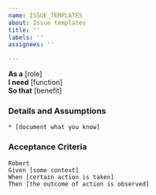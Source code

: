 ```yaml
---
name: ISSUE_TEMPLATES
about: Issue templates
title: ''
labels: ''
assignees: ''

---
```


**As a** [role]  
**I need** [function]  
**So that** [benefit]  
      
### Details and Assumptions
    * [document what you know]      
### Acceptance Criteria     
    Robert
    Given [some context]
    When [certain action is taken]
    Then [the outcome of action is observed]
